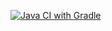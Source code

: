 [![Java CI with Gradle](https://github.com/Khailunen/QA_Selenium/actions/workflows/gradle.yml/badge.svg)](https://github.com/Khailunen/QA_Selenium/actions/workflows/gradle.yml)